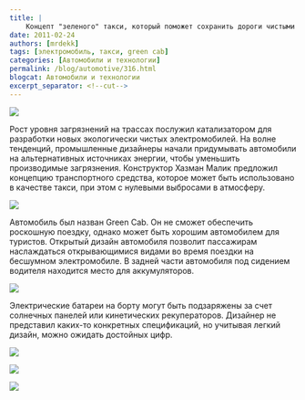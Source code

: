 ```yaml
---
title: |
    Концепт "зеленого" такси, который поможет сохранить дороги чистыми!
date: 2011-02-24
authors: [mrdekk]
tags: [электромобиль, такси, green cab]
categories: [Автомобили и технологии]
permalink: /blog/automotive/316.html
blogcat: Автомобили и технологии
excerpt_separator: <!--cut-->
---
```



![](http://itw66.ru/uploads/images/00/00/01/2011/02/24/947379.jpg)


Рост уровня загрязнений на трассах послужил катализатором для разработки новых экологически чистых электромобилей. На волне тенденций, промышленные дизайнеры начали придумывать автомобили на альтернативных источниках энергии, чтобы уменьшить производимые загрязнения. Конструктор Хазман Малик предложил концепцию транспортного средства, которое может быть использовано в качестве такси, при этом с нулевыми выбросами в атмосферу.


<!--cut-->



![](http://itw66.ru/uploads/images/00/00/01/2011/02/24/96edef.jpg)


Автомобиль был назван Green Cab. Он не сможет обеспечить роскошную поездку, однако может быть хорошим автомобилем для туристов. Открытый дизайн автомобиля позволит пассажирам наслаждаться открывающимися видами во время поездки на бесшумном электромобиле. В задней части автомобиля под сидением водителя находится место для аккумуляторов.


![](http://itw66.ru/uploads/images/00/00/01/2011/02/24/bba083.jpg)


Электрические батареи на борту могут быть подзаряжены за счет солнечных панелей или кинетических рекуператоров. Дизайнер не представил каких-то конкретных спецификаций, но учитывая легкий дизайн, можно ожидать достойных цифр.


![](http://itw66.ru/uploads/images/00/00/01/2011/02/24/0355df.jpg)


![](http://itw66.ru/uploads/images/00/00/01/2011/02/24/5d5173.jpg)


![](http://itw66.ru/uploads/images/00/00/01/2011/02/24/347bae.jpg)

